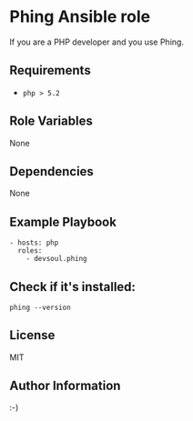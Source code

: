Phing Ansible role
=========

If you are a PHP developer and you use Phing.

Requirements
------------
  - `php > 5.2` 

Role Variables
--------------
None

Dependencies
------------
None

Example Playbook
----------------
    - hosts: php
      roles:
        - devsoul.phing

Check if it's installed:
------
    phing --version

License
-------
MIT

Author Information
------------------

:-)
